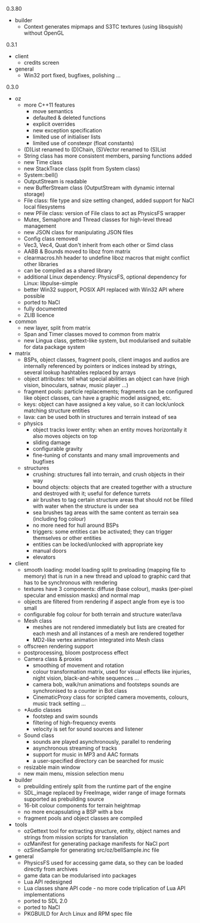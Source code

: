 0.3.80

- builder
    * Context generates mipmaps and S3TC textures (using libsquish) without OpenGL

0.3.1

- client
    * credits screen
- general
    * Win32 port fixed, bugfixes, polishing ...

0.3.0

- oz
    * more C++11 features
        + move semantics
        + defaulted & deleted functions
        + explicit overrides
        + new exception specification
        + limited use of initialiser lists
        + limited use of constexpr (float constants)
    * (D)List renamed to (D)Chain, (S)Vector renamed to (S)List
    * String class has more consistent members, parsing functions added
    * new Time class
    * new StackTrace class (split from System class)
    * System::bell()
    * OutputStream is readable
    * new BufferStream class (OutputStream with dynamic internal storage)
    * File class: file type and size setting changed, added support for NaCl local filesystems
    * new PFile class: version of File class to act as PhysicsFS wrapper
    * Mutex, Semaphore and Thread classes for high-level thread management
    * new JSON class for manipulating JSON files
    * Config class removed
    * Vec3, Vec4, Quat don't inherit from each other or Simd class
    * AABB & Bounds moved to liboz from matrix
    * clearmacros.hh header to undefine liboz macros that might conflict other libraries
    * can be compiled as a shared library
    * additional Linux dependency: PhysicsFS, optional dependency for Linux: libpulse-simple
    * better Win32 support, POSIX API replaced with Win32 API where possible
    * ported to NaCl
    * fully documented
    * ZLIB licence
- common
    * new layer, split from matrix
    * Span and Timer classes moved to common from matrix
    * new Lingua class, gettext-like system, but modularised and suitable for data package system
- matrix
    * BSPs, object classes, fragment pools, client imagos and audios are internally referenced by
      pointers or indices instead by strings, several lookup hashtables replaced by arrays
    * object attributes: tell what special abilities an object can have (nigh vision, binoculars,
      satnav, music player ...)
    * fragment pools: particle replacements; fragments can be configured like object classes, can
      have a graphic model assigned, etc.
    * keys: object can have assigned a key value, so it can lock/unlock matching structure entities
    * lava: can be used both in structures and terrain instead of sea
    * physics
        + object tracks lower entity: when an entity moves horizontally it also moves objects on top
        + sliding damage
        + configurable gravity
        + fine-tuning of constants and many small improvements and bugfixes
    * structures
        + crushing: structures fall into terrain, and crush objects in their way
        + bound objects: objects that are created together with a structure and destroyed with it;
          useful for defence turrets
        + air brushes to tag certain structure areas that should not be filled with water when the
          structure is under sea
        + sea brushes tag areas with the same content as terrain sea (including fog colour)
        + no more need for hull around BSPs
        + triggers: some entities can be activated; they can trigger themselves or other entities
        + entities can be locked/unlocked with appropriate key
        + manual doors
        + elevators
- client
    * smooth loading: model loading split to preloading (mapping file to memory) that is run in a
      new thread and upload to graphic card that has to be synchronous with rendering
    * textures have 3 components: diffuse (base colour), masks (per-pixel specular and emission
      masks) and normal map
    * objects are filtered from rendering if aspect angle from eye is too small
    * configurable fog colour for both terrain and structure water/lava
    * Mesh class
        + meshes are not rendered immediately but lists are created for each mesh and all instances
          of a mesh are rendered together
        + MD2-like vertex animation integrated into Mesh class
    * offscreen rendering support
    * postprocessing, bloom postprocess effect
    * Camera class & proxies
        + smoothing of movement and rotation
        + colour transformation matrix, used for visual effects like injuries, night vision,
          black-and-white sequences ...
        + camera bob, walk/run animations and footsteps sounds are synchronised to a counter in Bot
          class
        + CinematicProxy class for scripted camera movements, colours, music track setting ...
    * *Audio classes
        + footstep and swim sounds
        + filtering of high-frequency events
        + velocity is set for sound sources and listener
    * Sound class
        + sounds are played asynchronously, parallel to rendering
        + asynchronous streaming of tracks
        + support for music in MP3 and AAC formats
        + a user-specified directory can be searched for music
    * resizable main window
    * new main menu, mission selection menu
- builder
    * prebuilding entirely split from the runtime part of the engine
    * SDL_image replaced by FreeImage, wider range of image formats supported as prebuilding source
    * 16-bit colour components for terrain heightmap
    * no more encapsulating a BSP with a box
    * fragment pools and object classes are compiled
- tools
    * ozGettext tool for extracting structure, entity, object names and strings from mission scripts
      for translation
    * ozManifest for generating package manifests for NaCl port
    * ozSineSample for generating src/oz/bellSample.inc file
- general
    * PhysicsFS used for accessing game data, so they can be loaded directly from archives
    * game data can be modularised into packages
    * Lua API redesigned
    * Lua classes share API code - no more code triplication of Lua API implementations
    * ported to SDL 2.0
    * ported to NaCl
    * PKGBUILD for Arch Linux and RPM spec file
